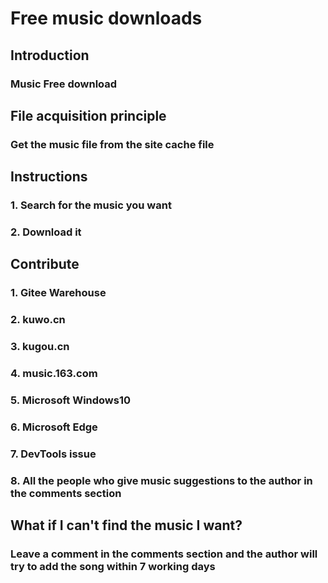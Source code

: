 # Free music downloads

## Introduction
### Music Free download

## File acquisition principle
### Get the music file from the site cache file

## Instructions

### 1. Search for the music you want
### 2. Download it

## Contribute

### 1. Gitee Warehouse
### 2.  kuwo.cn
### 3.  kugou.cn
### 4.  music.163.com
### 5.  Microsoft Windows10
### 6.  Microsoft Edge
### 7.  DevTools issue
### 8. All the people who give music suggestions to the author in the comments section

## What if I can't find the music I want?

### Leave a comment in the comments section and the author will try to add the song within 7 working days